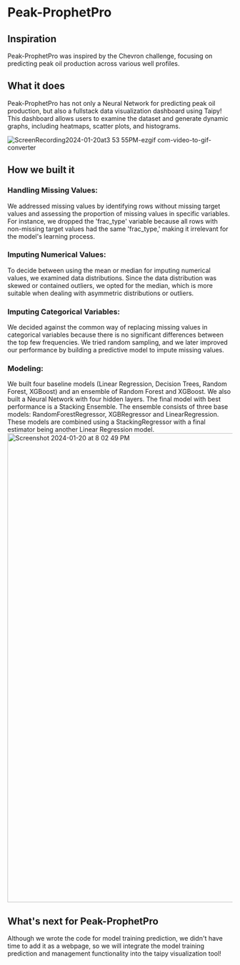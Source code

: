 # Peak-ProphetPro
## Inspiration
Peak-ProphetPro was inspired by the Chevron challenge, focusing on predicting peak oil production across various well profiles.

## What it does
Peak-ProphetPro has not only a Neural Network for predicting peak oil production, but also a fullstack data visualization dashboard using Taipy! This dashboard allows users to examine the dataset and generate dynamic graphs, including heatmaps, scatter plots, and histograms.


![ScreenRecording2024-01-20at3 53 55PM-ezgif com-video-to-gif-converter](https://github.com/alisonqiu/2024datathon/assets/90943803/12123ff8-0636-430b-a0bb-1d7a5a3643e9)


## How we built it
### Handling Missing Values:
We addressed missing values by identifying rows without missing target values and assessing the proportion of missing values in specific variables. For instance, we dropped the 'frac_type' variable because all rows with non-missing target values had the same 'frac_type,' making it irrelevant for the model's learning process.

### Imputing Numerical Values:
To decide between using the mean or median for imputing numerical values, we examined data distributions. Since the data distribution was skewed or contained outliers, we opted for the median, which is more suitable when dealing with asymmetric distributions or outliers.

### Imputing Categorical Variables:
We decided against the common way of replacing missing values in categorical variables because there is no significant differences between the top few frequencies. We tried random sampling, and we later improved our performance by building a predictive model to impute missing values.

### Modeling:
We built four baseline models (Linear Regression, Decision Trees, Random Forest, XGBoost) and an ensemble of Random Forest and XGBoost. We also built a Neural Network with four hidden layers. The final model with best performance is a Stacking Ensemble. The ensemble consists of three base models: RandomForestRegressor, XGBRegressor and LinearRegression. These models are combined using a StackingRegressor with a final estimator being another Linear Regression model.
<img width="1050" alt="Screenshot 2024-01-20 at 8 02 49 PM" src="https://github.com/alisonqiu/2024datathon/assets/90943803/2af72c2e-2a41-4ef7-9d2e-5336cbbf4424">

## What's next for Peak-ProphetPro
Although we wrote the code for model training prediction, we didn't have time to add it as a webpage,  so we will integrate the model training prediction and management functionality into the taipy visualization tool! 

